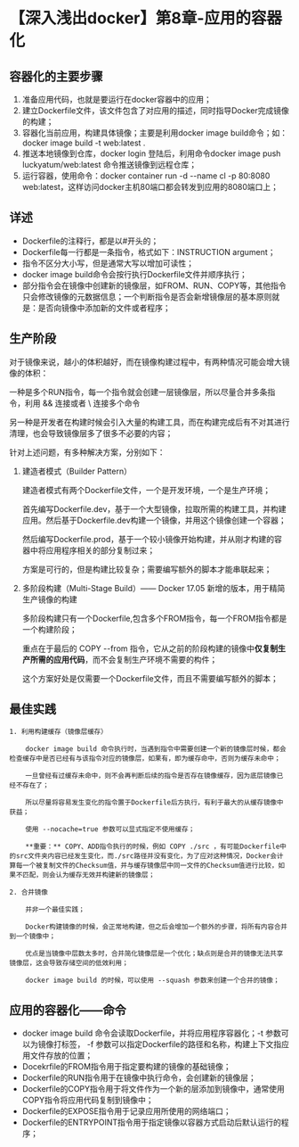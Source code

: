 # 【深入浅出docker】第8章-应用的容器化

## 容器化的主要步骤

1. 准备应用代码，也就是要运行在docker容器中的应用；
2. 建立Dockerfile文件，该文件包含了对应用的描述，同时指导Docker完成镜像的构建；
3. 容器化当前应用，构建具体镜像；主要是利用docker image build命令；如：docker image build -t web:latest .
4. 推送本地镜像到仓库，docker login 登陆后，利用命令docker image push luckyatum/web:latest 命令推送镜像到远程仓库；
5. 运行容器，使用命令：docker container run -d --name cl -p 80:8080 web:latest，这样访问docker主机80端口都会转发到应用的8080端口上；

## 详述

* Dockerfile的注释行，都是以#开头的；
* Dockerfile每一行都是一条指令，格式如下：INSTRUCTION argument；
* 指令不区分大小写，但是通常大写以增加可读性；
* docker image build命令会按行执行Dockerfile文件并顺序执行；
* 部分指令会在镜像中创建新的镜像层，如FROM、RUN、COPY等，其他指令只会修改镜像的元数据信息；一个判断指令是否会新增镜像层的基本原则就是：是否向镜像中添加新的文件或者程序；

## 生产阶段

对于镜像来说，越小的体积越好，而在镜像构建过程中，有两种情况可能会增大镜像的体积：

一种是多个RUN指令，每一个指令就会创建一层镜像层，所以尽量合并多条指令，利用 && 连接或者 \ 连接多个命令

另一种是开发者在构建时候会引入大量的构建工具，而在构建完成后有不对其进行清理，也会导致镜像层多了很多不必要的内容；

针对上述问题，有多种解决方案，分别如下：

1. 建造者模式（Builder Pattern）

    建造者模式有两个Dockerfile文件，一个是开发环境，一个是生产环境；

    首先编写Dockerfile.dev，基于一个大型镜像，拉取所需的构建工具，并构建应用。然后基于Dockerfile.dev构建一个镜像，并用这个镜像创建一个容器；

    然后编写Dockerfile.prod，基于一个较小镜像开始构建，并从刚才构建的容器中将应用程序相关的部分复制过来；

    方案是可行的，但是构建比较复杂；需要编写额外的脚本才能串联起来；

2. 多阶段构建（Multi-Stage Build）—— Docker 17.05 新增的版本，用于精简生产镜像的构建

    多阶段构建只有一个Dockerfile,包含多个FROM指令，每一个FROM指令都是一个构建阶段；

    重点在于最后的 COPY --from 指令，它从之前的阶段构建的镜像中**仅复制生产所需的应用代码**，而不会复制生产环境不需要的构件；

    这个方案好处是仅需要一个Dockerfile文件，而且不需要编写额外的脚本；

## 最佳实践

    1. 利用构建缓存（镜像层缓存）

        docker image build 命令执行时，当遇到指令中需要创建一个新的镜像层时候，都会检查缓存中是否已经有与该指令对应的镜像层，如果有，即为缓存命中，否则为缓存未命中；

        一旦曾经有过缓存未命中，则不会再判断后续的指令是否存在镜像缓存，因为底层镜像已经不存在了；

        所以尽量将容易发生变化的指令置于Dockerfile后方执行，有利于最大的从缓存镜像中获益；

        使用 --nocache=true 参数可以显式指定不使用缓存；

        **重要：** COPY、ADD指令执行的时候，例如 COPY ./src ，有可能Dockerfile中的src文件夹内容已经发生变化，而./src路径并没有变化，为了应对这种情况，Docker会计算每一个被复制文件的Checksum值，并与缓存镜像层中同一文件的Checksum值进行比较，如果不匹配，则会认为缓存无效并构建新的镜像层；

    2. 合并镜像

        并非一个最佳实践；

        Docker构建镜像的时候，会正常地构建，但之后会增加一个额外的步骤，将所有内容合并到一个镜像中；

        优点是当镜像中层数太多时，合并简化镜像层是一个优化；缺点则是合并的镜像无法共享镜像层，这会导致存储空间的低效利用；

        docker image build 的时候，可以使用 --squash 参数来创建一个合并的镜像；

## 应用的容器化——命令

* docker image build 命令会读取Dockerfile，并将应用程序容器化；-t 参数可以为镜像打标签， -f 参数可以指定Dockerfile的路径和名称，构建上下文指应用文件存放的位置；
* Docekrfile的FROM指令用于指定要构建的镜像的基础镜像；
* Dockerfile的RUN指令用于在镜像中执行命令，会创建新的镜像层；
* Dockerfile的COPY指令用于将文件作为一个新的层添加到镜像中，通常使用COPY指令将应用代码复制到镜像中；
* Dockerfile的EXPOSE指令用于记录应用所使用的网络端口；
* Dockerfile的ENTRYPOINT指令用于指定镜像以容器方式启动后默认运行的程序；

